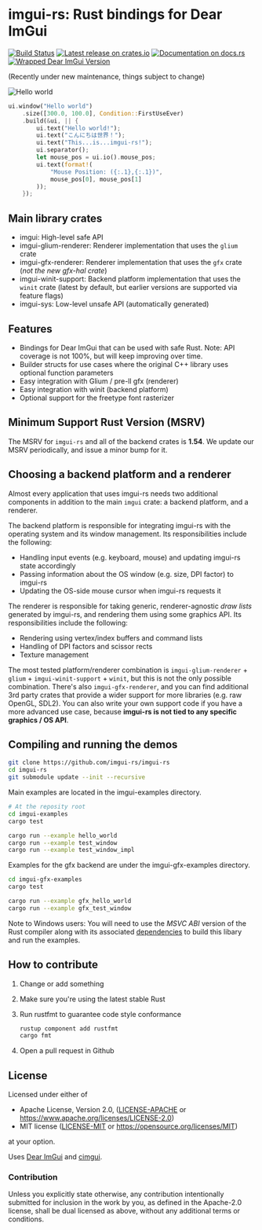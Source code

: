 # imgui-rs: Rust bindings for Dear ImGui

[![Build Status](https://github.com/imgui-rs/imgui-rs/workflows/ci/badge.svg)](https://github.com/imgui-rs/imgui-rs/actions)
[![Latest release on crates.io](https://img.shields.io/crates/v/imgui.svg)](https://crates.io/crates/imgui)
[![Documentation on docs.rs](https://docs.rs/imgui/badge.svg)](https://docs.rs/imgui)
[![Wrapped Dear ImGui Version](https://img.shields.io/badge/Dear%20ImGui%20Version-1.80-blue.svg)](https://github.com/ocornut/imgui)

(Recently under new maintenance, things subject to change)

![Hello world](hello_world.png)

```rust
ui.window("Hello world")
    .size([300.0, 100.0], Condition::FirstUseEver)
    .build(&ui, || {
        ui.text("Hello world!");
        ui.text("こんにちは世界！");
        ui.text("This...is...imgui-rs!");
        ui.separator();
        let mouse_pos = ui.io().mouse_pos;
        ui.text(format!(
            "Mouse Position: ({:.1},{:.1})",
            mouse_pos[0], mouse_pos[1]
        ));
    });
```

## Main library crates

- imgui: High-level safe API
- imgui-glium-renderer: Renderer implementation that uses the `glium` crate
- imgui-gfx-renderer: Renderer implementation that uses the `gfx` crate (_not
  the new gfx-hal crate_)
- imgui-winit-support: Backend platform implementation that uses the `winit`
  crate (latest by default, but earlier versions are supported via feature flags)
- imgui-sys: Low-level unsafe API (automatically generated)

## Features

- Bindings for Dear ImGui that can be used with safe Rust. Note: API coverage
  is not 100%, but will keep improving over time.
- Builder structs for use cases where the original C++ library uses optional
  function parameters
- Easy integration with Glium / pre-ll gfx (renderer)
- Easy integration with winit (backend platform)
- Optional support for the freetype font rasterizer

## Minimum Support Rust Version (MSRV)

The MSRV for `imgui-rs` and all of the backend crates is **1.54**. We update our MSRV periodically, and issue a minor bump for it.

## Choosing a backend platform and a renderer

Almost every application that uses imgui-rs needs two additional components in
addition to the main `imgui` crate: a backend platform, and a renderer.

The backend platform is responsible for integrating imgui-rs with the operating
system and its window management. Its responsibilities include the following:

- Handling input events (e.g. keyboard, mouse) and updating imgui-rs state
  accordingly
- Passing information about the OS window (e.g. size, DPI factor) to imgui-rs
- Updating the OS-side mouse cursor when imgui-rs requests it

The renderer is responsible for taking generic, renderer-agnostic _draw lists_
generated by imgui-rs, and rendering them using some graphics API. Its
responsibilities include the following:

- Rendering using vertex/index buffers and command lists
- Handling of DPI factors and scissor rects
- Texture management

The most tested platform/renderer combination is `imgui-glium-renderer` +
`glium` + `imgui-winit-support` + `winit`, but this is not the only possible
combination. There's also `imgui-gfx-renderer`, and you can find additional 3rd
party crates that provide a wider support for more libraries (e.g. raw OpenGL,
SDL2). You can also write your own support code if you have a more advanced use
case, because **imgui-rs is not tied to any specific graphics / OS API**.

## Compiling and running the demos

```bash
git clone https://github.com/imgui-rs/imgui-rs
cd imgui-rs
git submodule update --init --recursive
```

Main examples are located in the imgui-examples directory.

```bash
# At the reposity root
cd imgui-examples
cargo test

cargo run --example hello_world
cargo run --example test_window
cargo run --example test_window_impl
```

Examples for the gfx backend are under the imgui-gfx-examples directory.

```bash
cd imgui-gfx-examples
cargo test

cargo run --example gfx_hello_world
cargo run --example gfx_test_window
```

Note to Windows users: You will need to use the _MSVC ABI_ version of the Rust
compiler along with its associated
[dependencies](https://www.rust-lang.org/en-US/downloads.html#win-foot) to
build this libary and run the examples.

## How to contribute

1. Change or add something
2. Make sure you're using the latest stable Rust
3. Run rustfmt to guarantee code style conformance

   ```bash
   rustup component add rustfmt
   cargo fmt
   ```

4. Open a pull request in Github

## License

Licensed under either of

- Apache License, Version 2.0, ([LICENSE-APACHE](LICENSE-APACHE) or https://www.apache.org/licenses/LICENSE-2.0)
- MIT license ([LICENSE-MIT](LICENSE-MIT) or https://opensource.org/licenses/MIT)

at your option.

Uses [Dear ImGui](https://github.com/ocornut/imgui) and
[cimgui](https://github.com/cimgui/cimgui).

### Contribution

Unless you explicitly state otherwise, any contribution intentionally submitted
for inclusion in the work by you, as defined in the Apache-2.0 license, shall
be dual licensed as above, without any additional terms or conditions.
